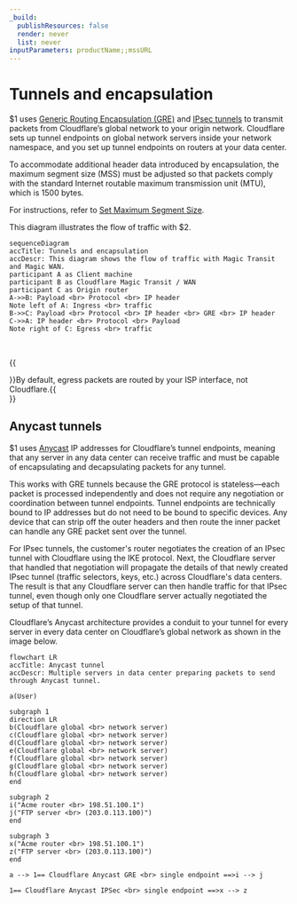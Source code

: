```yaml
---
_build:
  publishResources: false
  render: never
  list: never
inputParameters: productName;;mssURL
---
```


# Tunnels and encapsulation

$1 uses [Generic Routing Encapsulation (GRE)](https://www.cloudflare.com/learning/network-layer/what-is-gre-tunneling/) and [IPsec tunnels](https://www.cloudflare.com/learning/network-layer/what-is-ipsec/) to transmit packets from Cloudflare’s global network to your origin network. Cloudflare sets up tunnel endpoints on global network servers inside your network namespace, and you set up tunnel endpoints on routers at your data center.

To accommodate additional header data introduced by encapsulation, the maximum segment size (MSS) must be adjusted so that packets comply with the standard Internet routable maximum transmission unit (MTU), which is 1500 bytes.

For instructions, refer to [Set Maximum Segment Size]($2).

This diagram illustrates the flow of traffic with $2.

```mermaid
sequenceDiagram
accTitle: Tunnels and encapsulation
accDescr: This diagram shows the flow of traffic with Magic Transit and Magic WAN.
participant A as Client machine
participant B as Cloudflare Magic Transit / WAN
participant C as Origin router
A->>B: Payload <br> Protocol <br> IP header
Note left of A: Ingress <br> traffic
B->>C: Payload <br> Protocol <br> IP header <br> GRE <br> IP header
C->>A: IP header <br> Protocol <br> Payload
Note right of C: Egress <br> traffic
```

<br>

{{<Aside type="not">}}By default, egress packets are routed by your ISP interface, not Cloudflare.{{</Aside>}}

## ​​Anycast tunnels

$1 uses [Anycast](https://www.cloudflare.com/learning/cdn/glossary/anycast-network/) IP addresses for Cloudflare’s tunnel endpoints, meaning that any server in any data center can receive traffic and must be capable of encapsulating and decapsulating packets for any tunnel.

This works with GRE tunnels because the GRE protocol is stateless—each packet is processed independently and does not require any negotiation or coordination between tunnel endpoints. Tunnel endpoints are technically bound to IP addresses but do not need to be bound to specific devices. Any device that can strip off the outer headers and then route the inner packet can handle any GRE packet sent over the tunnel.

For IPsec tunnels, the customer's router negotiates the creation of an IPsec tunnel with Cloudflare using the IKE protocol. Next, the Cloudflare server that handled that negotiation will propagate the details of that newly created IPsec tunnel (traffic selectors, keys, etc.) across Cloudflare's data centers. The result is that any Cloudflare server can then handle traffic for that IPsec tunnel, even though only one Cloudflare server actually negotiated the setup of that tunnel.

Cloudflare’s Anycast architecture provides a conduit to your tunnel for every server in every data center on Cloudflare’s global network as shown in the image below.

```mermaid
flowchart LR
accTitle: Anycast tunnel
accDescr: Multiple servers in data center preparing packets to send through Anycast tunnel.

a(User)

subgraph 1
direction LR
b(Cloudflare global <br> network server)
c(Cloudflare global <br> network server)
d(Cloudflare global <br> network server)
e(Cloudflare global <br> network server)
f(Cloudflare global <br> network server)
g(Cloudflare global <br> network server)
h(Cloudflare global <br> network server)
end

subgraph 2
i("Acme router <br> 198.51.100.1")
j("FTP server <br> (203.0.113.100)")
end

subgraph 3
x("Acme router <br> 198.51.100.1")
z("FTP server <br> (203.0.113.100)")
end

a --> 1== Cloudflare Anycast GRE <br> single endpoint ==>i --> j

1== Cloudflare Anycast IPSec <br> single endpoint ==>x --> z
```